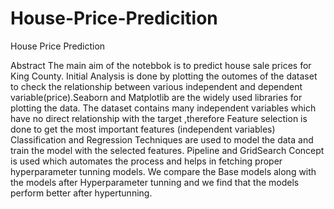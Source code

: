 # House-Price-Predicition
House Price Prediction

Abstract
The main aim of the notebbok is to predict house sale prices for King County.
Initial Analysis is done by plotting the outomes of the dataset to check the relationship between various independent and dependent variable(price).Seaborn and Matplotlib are the widely used libraries for plotting the data. The dataset contains many independent variables which have no direct relationship with the target ,therefore Feature selection is done to get the most important features (independent variables) Classification and Regression Techniques are used to model the data and train the model with the selected features. Pipeline and GridSearch Concept is used which automates the process and helps in fetching proper hyperparameter tunning models. We compare the Base models along with the models after Hyperparameter tunning and we find that the models perform better after hypertunning.
